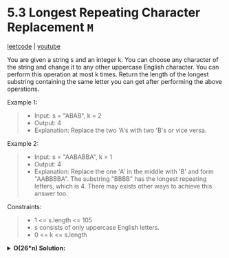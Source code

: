 # 5.3 Longest Repeating Character Replacement `M`

[leetcode](https://leetcode.com/problems/longest-repeating-character-replacement/) |
[youtube](https://www.youtube.com/watch?v=gqXU1UyA8pk)

You are given a string s and an integer k.
You can choose any character of the string and change it to any other uppercase English character.
You can perform this operation at most k times.
Return the length of the longest substring containing the same letter you can get after performing the above operations.

Example 1:
> - Input: s = "ABAB", k = 2
> - Output: 4
> - Explanation: Replace the two 'A's with two 'B's or vice versa.

Example 2:
> - Input: s = "AABABBA", k = 1
> - Output: 4
> - Explanation: Replace the one 'A' in the middle with 'B' and form "AABBBBA".
> The substring "BBBB" has the longest repeating letters, which is 4.
> There may exists other ways to achieve this answer too.

Constraints:
> - 1 <= s.length <= 105
> - s consists of only uppercase English letters.
> - 0 <= k <= s.length

<details>
    <summary><b>O(26*n) Solution:</b></summary>

- init res at 0
- init l pointer at 0
- init charCount as an empty map from chars to integers
- loop in s w/ r pointer
    - if charCount at s[r] exists increment it
    - else init charCount at s[r] to 1
    - loop while window size minus max count from charMap is greater than k
        - decrement charCount at s[r]
        - increment l pointer
    - set res to max of res and window size
- return res

```go
func characterReplacement(s string, k int) int {
    res := 0
    l := 0
    charCount := map[byte]int{}

    for r := 0; r < len(s); r++ {
        charCount[s[r]]++

        for (r - l + 1) - slices.Max(slices.Collect(maps.Values(charCount))) > k {
            charCount[s[l]]--
            l++
        }

        res = max(res, r - l + 1)
    }

    return res
}
```

```ts
function characterReplacement(s: string, k: number): number {
    const charCount = new Map<string, number>()
    let res = 0, lo = 0, maxCount = 0

    for (let hi = 0; hi < s.length; hi++) {
        const char = s[hi]
        const count = (charCount.get(char) || 0) + 1
        charCount.set(char, count)
        maxCount = Math.max(maxCount, count)

        while ((hi - lo + 1) - maxCount > k) {
            const leftChar = s[lo]
            charCount.set(leftChar, charCount.get(leftChar)! - 1)
            lo++
        }

        res = Math.max(res, hi - lo + 1)
    }

    return res
}
```
</details>
